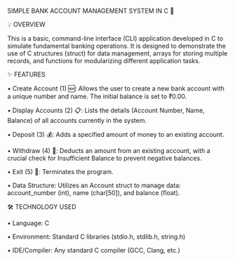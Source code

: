 SIMPLE BANK ACCOUNT MANAGEMENT SYSTEM IN C 🏦

💡 OVERVIEW

This is a basic, command-line interface (CLI) application developed in C to simulate fundamental banking operations. It is designed to demonstrate the use of C structures (struct) for data management, arrays for storing multiple records, and functions for modularizing different application tasks.

✨ FEATURES

•	Create Account (1) 🆕: Allows the user to create a new bank account with a unique number and name. The initial balance is set to ₹0.00.

•	Display Accounts (2) 📋: Lists the details (Account Number, Name, Balance) of all accounts currently in the system.

•	Deposit (3) 💰: Adds a specified amount of money to an existing account.

•	Withdraw (4) 💸: Deducts an amount from an existing account, with a crucial check for Insufficient Balance to prevent negative balances.

•	Exit (5) 🚪: Terminates the program.

•	Data Structure: Utilizes an Account struct to manage data: account_number (int), name (char[50]), and balance (float).


🛠️ TECHNOLOGY USED

•	Language: C

•	Environment: Standard C libraries (stdio.h, stdlib.h, string.h)

•	IDE/Compiler: Any standard C compiler (GCC, Clang, etc.)

